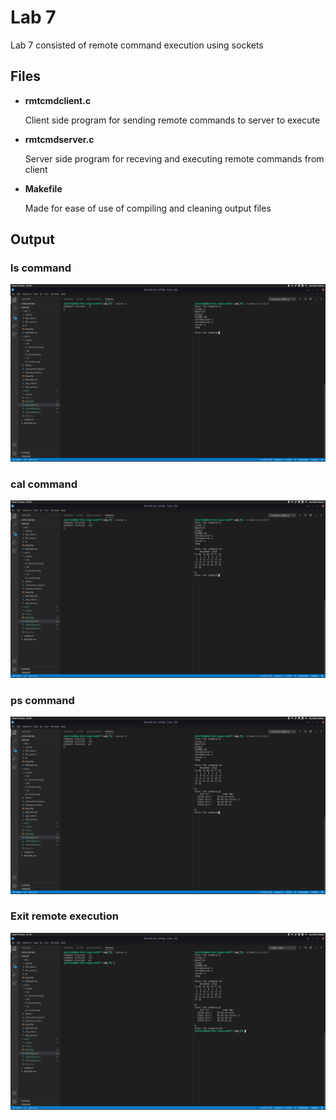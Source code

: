 # Lab 7

Lab 7 consisted of remote command execution using sockets

## Files

- **rmtcmdclient.c**

    Client side program for sending remote commands to server to execute

- **rmtcmdserver.c**

    Server side program for receving and executing remote commands from client

- **Makefile**

    Made for ease of use of compiling and cleaning output files

## Output

### ls command

![ls](./output/ls.png)

### cal command

![cal](./output/cal.png)

### ps command

![ps](./output/ps.png)

### Exit remote execution

![end](./output/end.png)